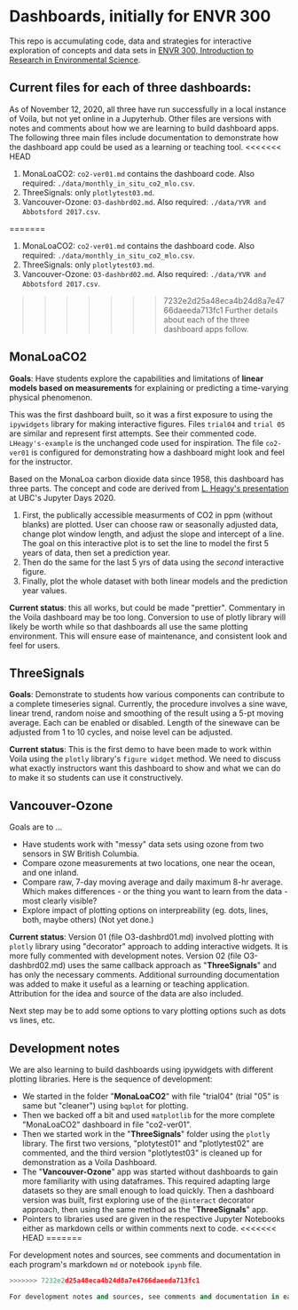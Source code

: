 # Dashboards, initially for ENVR 300

This repo is accumulating code, data and strategies for interactive exploration of concepts and data sets in [ENVR 300, Introduction to Research in Environmental Science](https://www.eoas.ubc.ca/academics/courses/envr300).

## Current files for each of three dashboards:

As of November 12, 2020, all three have run successfully in a local instance of Voila, but not yet online in a Jupyterhub. Other files are versions with notes and comments about how we are learning to build dashboard apps. The following three main files include documentation to demonstrate how the dashboard app could be used as a learning or teaching tool.
<<<<<<< HEAD

1. MonaLoaCO2: `co2-ver01.md` contains the dashboard code. Also required: `./data/monthly_in_situ_co2_mlo.csv`.
2. ThreeSignals: only `plotlytest03.md`. 
3. Vancouver-Ozone: `O3-dashbrd02.md`. Also required: `./data/YVR and Abbotsford 2017.csv`.

=======

1. MonaLoaCO2: `co2-ver01.md` contains the dashboard code. Also required: `./data/monthly_in_situ_co2_mlo.csv`.
2. ThreeSignals: only `plotlytest03.md`. 
3. Vancouver-Ozone: `O3-dashbrd02.md`. Also required: `./data/YVR and Abbotsford 2017.csv`.

>>>>>>> 7232e2d25a48eca4b24d8a7e4766daeeda713fc1
Further details about each of the three dashboard apps follow.

## MonaLoaCO2

**Goals**: Have students explore the capabilities and limitations of **linear models based on measurements** for explaining or predicting a time-varying physical phenomenon.

This was the first dashboard built, so it was a first exposure to using the `ipywidgets` library for making interactive figures. Files `trial04` and `trial 05` are similar and represent first attempts. See their commented code. `LHeagy's-example` is the unchanged code used for inspiration. The file `co2-ver01` is configured for demonstrating how a dashboard might look and feel for the instructor.

Based on the MonaLoa carbon dioxide data since 1958, this dashboard has three parts. The concept and code are derived from [L. Heagy's presentation](https://ubc-dsci.github.io/jupyterdays/sessions/heagy/widgets-and-dashboards.html) at UBC's Jupyter Days 2020.

1. First, the publically accessible measurments of CO2 in ppm (without blanks) are plotted. User can choose raw or seasonally adjusted data, change plot window length, and adjust the slope and intercept of a line. The goal on this interactive plot is to set the line to model the first 5 years of data, then set a prediction year.
2. Then do the same for the last 5 yrs of data using the _second_ interactive figure.
3. Finally, plot the whole dataset with both linear models and the prediction year values. 

**Current status**: this all works, but could be made "prettier". Commentary in the Voila dashboard may be too long. Conversion to use of plotly library will likely be worth while so that dashboards all use the same plotting environment. This will ensure ease of maintenance, and consistent look and feel for users.

## ThreeSignals

**Goals**: Demonstrate to students how various components can contribute to a complete timeseries signal. Currently, the procedure involves a sine wave, linear trend, random noise and smoothing of the result using a 5-pt moving average. Each can be enabled or disabled. Length of the sinewave can be adjusted from 1 to 10 cycles, and noise level can be adjusted.

**Current status**: This is the first demo to have been made to work within Voila using the `plotly` library's `figure widget` method. We need to discuss what exactly instructors want this dashboard to show and what we can do to make it so students can use it constructively.  

## Vancouver-Ozone

Goals are to ...

* Have students work with "messy" data sets using ozone from two sensors in SW British Columbia.
* Compare ozone measurements at two locations, one near the ocean, and one inland.
* Compare raw, 7-day moving average and daily maximum 8-hr average. Which makes differences - or the thing you want to learn from the data - most clearly visible? 
* Explore impact of plotting options on interpreability (eg. dots, lines, both, maybe others) (Not yet done.)

**Current status**: Version 01 (file O3-dashbrd01.md) involved plotting with `plotly` library using "decorator" approach to adding interactive widgets. It is more fully commented with development notes. Version 02 (file O3-dashbrd02.md) uses the same callback approach as "**ThreeSignals**" and has only the necessary comments. Additional surrounding documentation was added to make it useful as a learning or teaching application. Attribution for the idea and source of the data are also included. 

Next step may be to add some options to vary plotting options such as dots vs lines, etc. 

## Development notes
We are also learning to build dashboards using ipywidgets with different plotting libraries. Here is the sequence of development:

* We started in the folder "**MonaLoaCO2**" with file "trial04" (trial "05" is same but "cleaner") using `bqplot` for plotting.
* Then we backed off a bit and used `matplotlib` for the more complete "MonaLoaCO2" dashboard in file "co2-ver01".
* Then we started work in the "**ThreeSignals**" folder using the `plotly` library. The first two versions, "plotytest01" and "plotlytest02" are commented, and the third version "plotlytest03" is cleaned up for demonstration as a Voila Dashboard.
* The "**Vancouver-Ozone**" app was started without dashboards to gain more familiarity with using dataframes. This required adapting large datasets so they are small enough to load quickly. Then a dashboard version was built, first exploring use of the `@interact` decorator approach, then using the same method as the "**ThreeSignals**" app.
* Pointers to libraries used are given in the respective Jupyter Notebooks either as markdown cells or within comments next to code.
<<<<<<< HEAD
=======

For development notes and sources, see comments and documentation in each program's markdown `md` or notebook `ipynb` file.

```python
>>>>>>> 7232e2d25a48eca4b24d8a7e4766daeeda713fc1

For development notes and sources, see comments and documentation in each program's markdown `md` or notebook `ipynb` file.